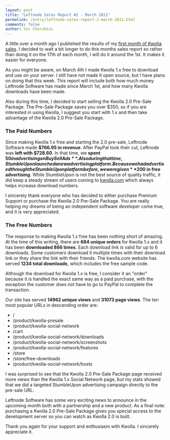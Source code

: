 ```yaml
---
layout: post
title: "Leftnode Sales Report #2 - March 2011"
permalink: /entry/leftnode-sales-report-2-march-2011.html
comments: false
author: Vic Cherubini
---
```


A little over a month ago I published the results of my [first month of Kwolla sales](/entry/first-month-kwolla-sales-report). I decided to wait a bit longer to do this months sales report so rather than doing it on the 17th of each month, I will do it around the 1st. It makes it easier for everyone.

As you might be aware, on March 4th I made Kwolla 1.x free to download and use on your server. I still have not made it open source, but I have plans on doing that this week. This report will include both how much money Leftnode Software has made since March 1st, and how many Kwolla downloads have been made.

Also during this time, I decided to start selling the Kwolla 2.0 Pre-Sale Package. The Pre-Sale Package saves you over $350, so if you are interested in using Kwolla, I suggest you start with 1.x and then take advantage of the Kwolla 2.0 Pre-Sale Package.

### The Paid Numbers
Since making Kwolla 1.x free and starting the 2.0 pre-sale, Leftnode Software made **$766.95 in revenue**. After PayPal took their cut, Leftnode was **left with $728.60**. In that time, we **spent $50 in advertising on BuySellAds**. Also during that time, StumbleUpon launched a new advertising platform. Because we had advertised through the StumbleUpon platform before, we were given **$200 in free advertising**. While StumbleUpon is not the best source of quality traffic, it did keep a steady stream of users coming to [kwolla.com](http://kwolla.com) which always helps increase download numbers.

I sincerely thank everyone who has decided to either purchase Premium Support or purchase the Kwolla 2.0 Pre-Sale Package. You are really helping my dreams of being an independent software developer come true, and it is very appreciated.

### The Free Numbers
The response to making Kwolla 1.x free has been nothing short of amazing. At the time of this writing, there are **684 unique orders** for Kwolla 1.x and it has been **downloaded 866 times**. Each download link is valid for up to 6 downloads. Some customers download it multiple times with their download link or they share the link with their friends. The kwolla.com website has served **1234 total downloads**, which includes the free sample code.

Although the download for Kwolla 1.x is free, I consider it an "order" because it is handled the exact same way as a paid purchase, with the exception the customer does not have to go to PayPal to complete the transaction.

Our site has served **14962 unique views** and **31073 page views**. The ten most popular URLs in descending order are:

+  /
+  /product/kwolla-presale
+  /product/kwolla-social-network
+  /cart
+  /product/kwolla-social-network/downloads
+  /product/kwolla-social-network/screenshots
+  /product/kwolla-social-network/features
+  /store
+  /store/free-downloads
+  /product/kwolla-social-network/hosts

I was surprised to see that the Kwolla 2.0 Pre-Sale Package page received more views than the Kwolla 1.x Social Network page, but my stats showed that we did a targeted StumbleUpon advertising campaign directly to the pre-sale URL.

Leftnode Software has some very exciting news to announce in the upcoming month both with a partnership and a new product. As a final note: purchasing a Kwolla 2.0 Pre-Sale Package gives you special access to the development server so you can watch as Kwolla 2.0 is built.

Thank you again for your support and enthusiasm with Kwolla. I sincerely appreciate it.
